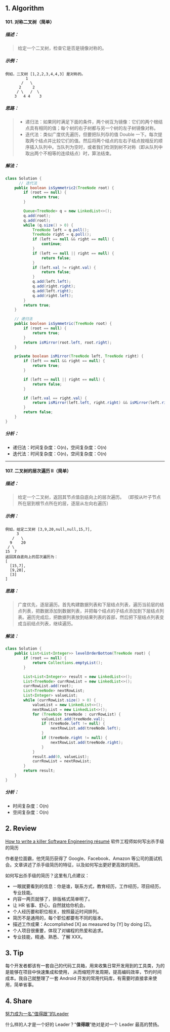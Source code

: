 ## 1. Algorithm

#### 101. 对称二叉树（简单）

##### 描述：

> 给定一个二叉树，检查它是否是镜像对称的。

##### 示例：

```
例如，二叉树 [1,2,2,3,4,4,3] 是对称的。
         1
       /   \
      2     2
     / \   /  \
    3   4 4    3
```

##### 思路：

> - 递归法：如果同时满足下面的条件，两个树互为镜像：它们的两个根结点具有相同的值；每个树的右子树都与另一个树的左子树镜像对称。
> - 迭代法：类似广度优先遍历，但要把队列存的值 Double 一下。每次提取两个结点并比较它们的值。然后将两个结点的左右子结点按相反的顺序插入队列中。当队列为空时，或者我们检测到树不对称（即从队列中取出两个不相等的连续结点）时，算法结束。
##### 解法：

```java
class Solution {
      // 迭代法
    public boolean isSymmetric2(TreeNode root) {
        if (root == null) {
            return true;
        }

        Queue<TreeNode> q = new LinkedList<>();
        q.add(root);
        q.add(root);
        while (q.size() > 0) {
            TreeNode left = q.poll();
            TreeNode right = q.poll();
            if (left == null && right == null) {
                continue;
            }
            if (left == null || right == null) {
                return false;
            }
            if (left.val != right.val) {
                return false;
            }
            q.add(left.left);
            q.add(right.right);
            q.add(left.right);
            q.add(right.left);
        }
        return true;
    }

    // 递归法
    public boolean isSymmetric(TreeNode root) {
        if (root == null) {
            return true;
        }
        return isMirror(root.left, root.right);
    }

    private boolean isMirror(TreeNode left, TreeNode right) {
        if (left == null && right == null) {
            return true;
        }

        if (left == null || right == null) {
            return false;
        }

        if (left.val == right.val) {
            return isMirror(left.left, right.right) && isMirror(left.right, right.left);
        }
        return false;
    }
}
```

##### 分析：

- 递归法：时间复杂度：O(n)，空间复杂度：O(n)
- 迭代法：时间复杂度：O(n)，空间复杂度：O(n)

-----

#### 107. 二叉树的层次遍历 II（简单）

##### 描述：

> 给定一个二叉树，返回其节点值自底向上的层次遍历。 （即按从叶子节点所在层到根节点所在的层，逐层从左向右遍历）

##### 示例：

```
例如，给定二叉树 [3,9,20,null,null,15,7],
     3
   /   \
  9    20
 / \
15  7
返回其自底向上的层次遍历为：
[
  [15,7],
  [9,20],
  [3]
]
```

##### 思路：

> 广度优先，逐层遍历。首先构建数据列表和下层结点列表，遍历当前层的结点列表，把数据添加到数据列表，并把每个结点的子结点添加到下层结点列表。遍历完成后，把数据列表放到结果列表的首部，然后把下层结点列表变成当前结点列表，继续遍历。

##### 解法：

```java
class Solution {
    public List<List<Integer>> levelOrderBottom(TreeNode root) {
        if (root == null) {
            return Collections.emptyList();
        }

        List<List<Integer>> result = new LinkedList<>();
        List<TreeNode> currRowList = new LinkedList<>();
        currRowList.add(root);
        List<TreeNode> nextRowList;
        List<Integer> valueList;
        while (currRowList.size() > 0) {
            valueList = new LinkedList<>();
            nextRowList = new LinkedList<>();
            for (TreeNode treeNode : currRowList) {
                valueList.add(treeNode.val);
                if (treeNode.left != null) {
                    nextRowList.add(treeNode.left);
                }
                if (treeNode.right != null) {
                    nextRowList.add(treeNode.right);
                }
            }
            result.add(0, valueList);
            currRowList = nextRowList;
        }
        return result;
    }
}
```

##### 分析：

- 时间复杂度：O(n)
- 空间复杂度：O(n)

## 2. Review

[How to write a killer Software Engineering résumé](https://medium.freecodecamp.org/writing-a-killer-software-engineering-resume-b11c91ef699d) 软件工程师如何写出杀手级的简历

作者是位面霸，他凭简历获得了 Google、Facebook、Amazon 等公司的面试机会。文章讲述了杀手级简历的特征，以及如何写出更好更高效的简历。

如何写出杀手级的简历？这里有几点建议：

- 一眼就要看到的信息：你是谁，联系方式，教育经历，工作经历，项目经历，专业技能。
- 内容一两页就够了，排版格式简单明了。
- 让 HR 省事、舒心，自然就给你机会。
- 个人经历要和职位相关，按照最近时间排列。
- 简历不是通用的，每个职位都要有不同的版本。
- 描述工作成果：Accomplished [X] as measured by [Y] by doing [Z]。
- 个人项目很重要，体现了对编程的热爱和追求。
- 专业技能，精通、熟悉、了解 XXX。

## 3. Tip

每个开发者都该有一套自己的代码工具箱，用来收集日常开发用到的工具类，为的是能够在项目中快速集成和使用， 从而缩短开发周期，提高编码效率，节约时间成本。我自己就整理了一套 Android 开发的常用代码库，有需要时直接拿来使用，简单省事。

## 4. Share

[努力成为一名‘‘值得跟’’的Leader](https://mp.weixin.qq.com/s/9ZU8aovjazSPdrQoNhIkqg)

什么样的人才是一个好的 Leader？“**值得跟**”绝对是对一个 Leader 最高的赞扬。
